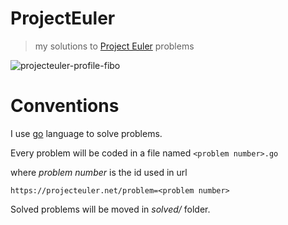 ProjectEuler
============

> my solutions to [Project Euler](https://projecteuler.net) problems

![projecteuler-profile-fibo](http://projecteuler.net/profile/fibo.png)

# Conventions

I use [go](http://golang.org/) language to solve problems.

Every problem will be coded in a file named `<problem number>.go`

where *problem number* is the id used in url

`https://projecteuler.net/problem=<problem number>`

Solved problems will be moved in *solved/* folder.


